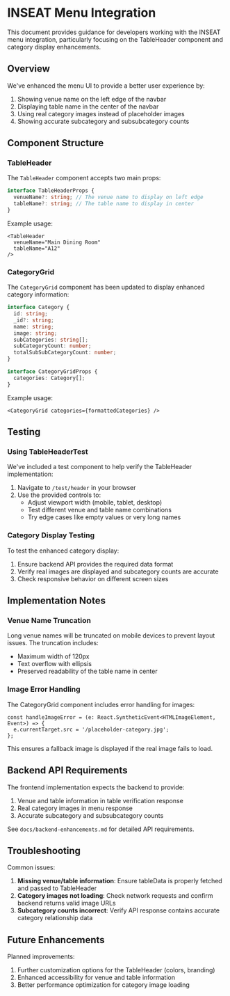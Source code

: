 # INSEAT Menu Integration

This document provides guidance for developers working with the INSEAT menu integration, particularly focusing on the TableHeader component and category display enhancements.

## Overview

We've enhanced the menu UI to provide a better user experience by:

1. Showing venue name on the left edge of the navbar
2. Displaying table name in the center of the navbar
3. Using real category images instead of placeholder images
4. Showing accurate subcategory and subsubcategory counts

## Component Structure

### TableHeader

The `TableHeader` component accepts two main props:

```typescript
interface TableHeaderProps {
  venueName?: string; // The venue name to display on left edge
  tableName?: string; // The table name to display in center
}
```

Example usage:

```tsx
<TableHeader 
  venueName="Main Dining Room" 
  tableName="A12" 
/>
```

### CategoryGrid

The `CategoryGrid` component has been updated to display enhanced category information:

```typescript
interface Category {
  id: string;
  _id?: string;
  name: string;
  image: string;
  subCategories: string[];
  subCategoryCount: number;
  totalSubSubCategoryCount: number;
}

interface CategoryGridProps {
  categories: Category[];
}
```

Example usage:

```tsx
<CategoryGrid categories={formattedCategories} />
```

## Testing

### Using TableHeaderTest

We've included a test component to help verify the TableHeader implementation:

1. Navigate to `/test/header` in your browser
2. Use the provided controls to:
   - Adjust viewport width (mobile, tablet, desktop)
   - Test different venue and table name combinations
   - Try edge cases like empty values or very long names

### Category Display Testing

To test the enhanced category display:

1. Ensure backend API provides the required data format
2. Verify real images are displayed and subcategory counts are accurate
3. Check responsive behavior on different screen sizes

## Implementation Notes

### Venue Name Truncation

Long venue names will be truncated on mobile devices to prevent layout issues. The truncation includes:

- Maximum width of 120px
- Text overflow with ellipsis
- Preserved readability of the table name in center

### Image Error Handling

The CategoryGrid component includes error handling for images:

```tsx
const handleImageError = (e: React.SyntheticEvent<HTMLImageElement, Event>) => {
  e.currentTarget.src = '/placeholder-category.jpg';
};
```

This ensures a fallback image is displayed if the real image fails to load.

## Backend API Requirements

The frontend implementation expects the backend to provide:

1. Venue and table information in table verification response
2. Real category images in menu response
3. Accurate subcategory and subsubcategory counts

See `docs/backend-enhancements.md` for detailed API requirements.

## Troubleshooting

Common issues:

1. **Missing venue/table information**: Ensure tableData is properly fetched and passed to TableHeader
2. **Category images not loading**: Check network requests and confirm backend returns valid image URLs
3. **Subcategory counts incorrect**: Verify API response contains accurate category relationship data

## Future Enhancements

Planned improvements:

1. Further customization options for the TableHeader (colors, branding)
2. Enhanced accessibility for venue and table information
3. Better performance optimization for category image loading

